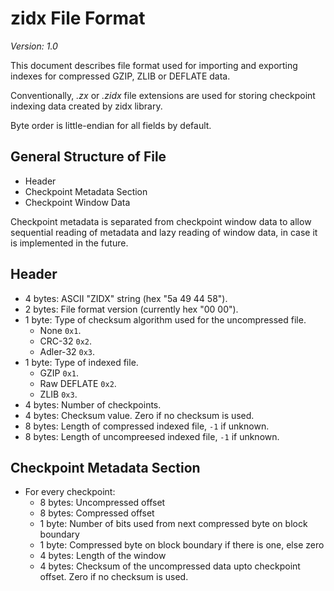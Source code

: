 # zidx File Format
*Version: 1.0*

This document describes file format used for importing and exporting indexes for
compressed GZIP, ZLIB or DEFLATE data.

Conventionally, *.zx* or *.zidx* file extensions are used for storing checkpoint
indexing data created by zidx library.

Byte order is little-endian for all fields by default.

## General Structure of File

- Header
- Checkpoint Metadata Section
- Checkpoint Window Data

Checkpoint metadata is separated from checkpoint window data to allow
sequential reading of metadata and lazy reading of window data, in case it is
implemented in the future.

## Header

- 4 bytes: ASCII "ZIDX" string (hex "5a 49 44 58").
- 2 bytes: File format version (currently hex "00 00").
- 1 byte: Type of checksum algorithm used for the uncompressed file.
    - None `0x1`.
    - CRC-32 `0x2`.
    - Adler-32 `0x3`.
- 1 byte: Type of indexed file.
    - GZIP `0x1`.
    - Raw DEFLATE `0x2`.
    - ZLIB `0x3`.
- 4 bytes: Number of checkpoints.
- 4 bytes: Checksum value. Zero if no checksum is used.
- 8 bytes: Length of compressed indexed file, `-1` if unknown.
- 8 bytes: Length of uncompreesed indexed file, `-1` if unknown.

## Checkpoint Metadata Section
- For every checkpoint:
    - 8 bytes: Uncompressed offset
    - 8 bytes: Compressed offset
    - 1 byte: Number of bits used from next compressed byte on block boundary
    - 1 byte: Compressed byte on block boundary if there is one, else zero
    - 4 bytes: Length of the window
    - 4 bytes: Checksum of the uncompressed data upto checkpoint offset. Zero if
    no checksum is used.

